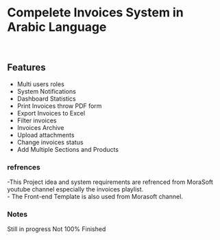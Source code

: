 <h1> Compelete Invoices System in Arabic Language</h1>
<br>
<h2> Features</h2>
<ul>
    <li>Multi users roles</li>
     <li>System Notifications</li>
      <li>Dashboard Statistics</li>
      <li>Print Invoices throw PDF form</li>
      <li>Export Invoices to Excel</li>
       <li>Filter invoices</li>
       <li>Invoices Archive</li>
       <li>Upload attachments</li>
        <li>Change invoices status</li>
    <li>Add Multiple Sections and Products</li>
</ul>
<h3> 
    refrences    
</h3>
<p>
-This Project idea and system requirements are refrenced from MoraSoft youtube channel especially the invoices playlist. <br>
- The Front-end Template is also used from Morasoft channel.     
</p>
<h3>
Notes
</h3>
<p>
Still in progress Not 100% Finished
</p>
